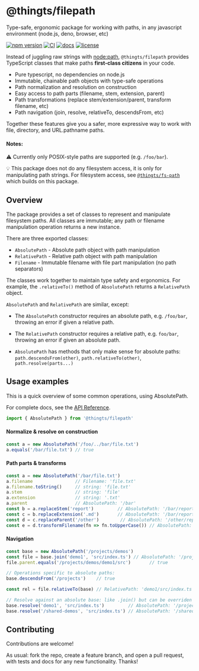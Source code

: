 # @thingts/filepath

Type-safe, ergonomic package for working with paths, in any javascript environment (node.js, deno, browser, etc)

[![npm version](https://img.shields.io/npm/v/@thingts/filepath.svg)](https://www.npmjs.com/package/@thingts/filepath)
[![CI](https://github.com/thingts/filepath/actions/workflows/ci.yml/badge.svg)](https://github.com/thingts/filepath/actions/workflows/ci.yml)
[![docs](https://img.shields.io/badge/docs-typedoc-blue)](https://thingts.github.io/filepath/)
[![license](https://img.shields.io/npm/l/@thingts/filepath.svg)](LICENSE)


Instead of juggling raw strings with
[node:path](https://nodejs.org/api/path.html), `@thingts/filepath` provides
TypeScript classes that make paths **first-class citizens** in your code.

* Pure typescript, no dependencies on node.js
* Immutable, chainable path objects with type-safe operations
* Path normalization and resolution on construction
* Easy access to path parts (filename, stem, extension, parent)
* Path transformations (replace stem/extension/parent, transform filename, etc)
* Path navigation (join, resolve, relativeTo, descendsFrom, etc)

Together these features give you a safer, more expressive way to work with file, directory, and URL.pathname paths.

#### Notes:

⚠️ Currently only POSIX-style paths are supported (e.g. `/foo/bar`).

💡 This package does not do any filesystem access, it is only for manipulating path strings.  For filesystem access, see [`@thingts/fs-path`](https://www.npmjs.com/package/@thingts/fs-path) which builds on this package.



## Overview

The package provides a set of classes to represent and manipulate
filesystem paths.  All classes are immutable; any path or filename
manipulation operation returns a new instance.

There are three exported classes:

* `AbsolutePath` - Absolute path object with path manipulation
* `RelativePath` - Relative path object with path manipulation
* `Filename` - Immutable filename with file part manipulation (no path separators)

The classes work together to maintain type safety and ergonomics.  For
example, the `.relativeTo()` method of `AbsolutePath` returns a `RelativePath`
object.

`AbsolutePath` and `RelativePath` are similar, except:

* The `AbsolutePath` constructor requires an absolute path, e.g. `/foo/bar`,
  throwing an error if given a relative path.

* The `RelativePath` constructor requires a relative path, e.g. `foo/bar`,
  throwing an error if given an absolute path.

* `AbsolutePath` has methods that only make sense for absolute paths:
  `path.descendsFrom(other)`, `path.relativeTo(other)`,
  `path.resolve(parts...)`


## Usage examples

This is a quick overview of some common operations, using AbsolutePath.

For complete docs, see the [API Reference](https://thingts.github.io/filepath).

```typescript
import { AbsolutePath } from '@thingts/filepath'
``` 

#### Normalize & resolve on construction

```typescript
const a = new AbsolutePath('/foo/../bar/file.txt')
a.equals('/bar/file.txt') // true
```

#### Path parts & transforms

```typescript
const a = new AbsolutePath('/bar/file.txt')
a.filename                // Filename: 'file.txt'
a.filename.toString()     // string: 'file.txt'
a.stem                    // string: 'file'
a.extension               // string: '.txt'
a.parent                  // AbsolutePath: '/bar'
const b = a.replaceStem('report')         // AbsolutePath: '/bar/report.txt'
const c = b.replaceExtension('.md')       // AbsolutePath: '/bar/report.md'
const d = c.replaceParent('/other')        // AbsolutePath: '/other/report.md'
const e = d.transformFilename(fn => fn.toUpperCase()) // AbsolutePath: '/other/REPORT.MD'
```

#### Navigation

```typescript
const base = new AbsolutePath('/projects/demos')
const file = base.join('demo1', 'src/index.ts') // AbsolutePath: '/projects/demos/demo1/src/index.ts'
file.parent.equals('/projects/demos/demo1/src')       // true

// Operations specific to absolute paths:
base.descendsFrom('/projects')    // true

const rel = file.relativeTo(base) // RelativePath: 'demo1/src/index.ts'

// Resolve against an absolute base: like .join() but can be overriden by absolute paths:
base.resolve('demo1', 'src/index.ts')         // AbsolutePath: '/project/demos/demo1/src/index.ts'
base.resolve('/shared-demos', 'src/index.ts') // AbsolutePath: '/shared-demos/src/index.ts'

```

## Contributing

Contributions are welcome!

As usual: fork the repo, create a feature branch, and open a
pull request, with tests and docs for any new functionality.  Thanks!
